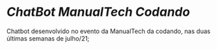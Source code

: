 # *ChatBot ManualTech Codando*

  Chatbot desenvolvido no evento da ManualTech da codando, nas duas últimas semanas de julho/21;
